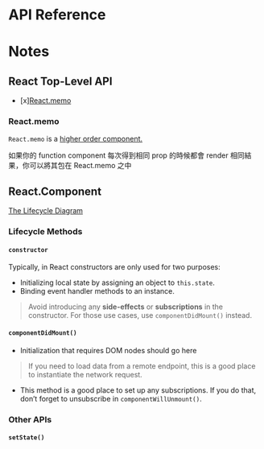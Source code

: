 # API Reference
# Notes

## React Top-Level API

- [x][React.memo](#reactmemo)

### React.memo

`React.memo` is a [higher order component.](https://reactjs.org/docs/higher-order-components.html)

如果你的 function component 每次得到相同 prop 的時候都會 render 相同結果，你可以將其包在 React.memo 之中

## React.Component

[The Lifecycle Diagram](https://projects.wojtekmaj.pl/react-lifecycle-methods-diagram/)

### Lifecycle Methods

#### `constructor`

Typically, in React constructors are only used for two purposes:

+ Initializing local state by assigning an object to `this.state`.
+ Binding event handler methods to an instance.

> Avoid introducing any **side-effects** or **subscriptions** in the constructor. For those use cases, use `componentDidMount()` instead.

#### `componentDidMount()`

+ Initialization that requires DOM nodes should go here

> If you need to load data from a remote endpoint, this is a good place to instantiate the network request.

+ This method is a good place to set up any subscriptions. If you do that, don’t forget to unsubscribe in `componentWillUnmount()`.

### Other APIs

#### `setState()`

